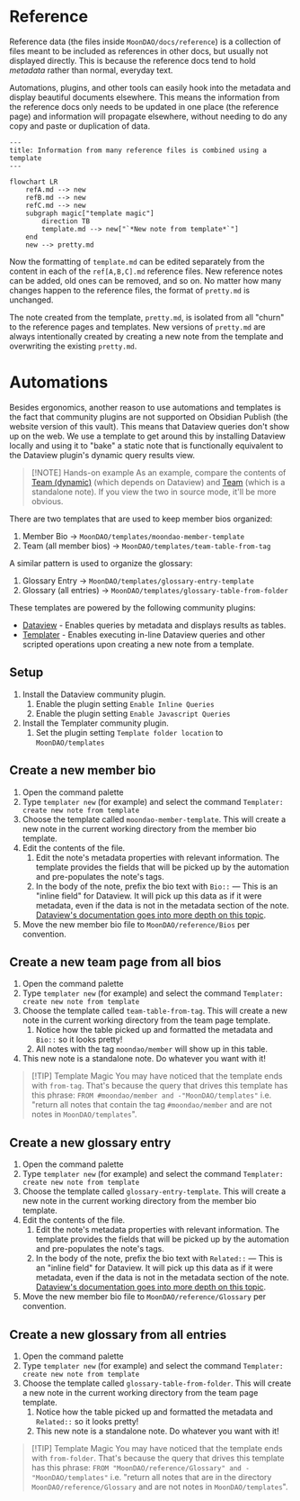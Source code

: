 # Reference
Reference data (the files inside `MoonDAO/docs/reference`) is a collection of files meant to be included as references in other docs, but usually not displayed directly. This is because the reference docs tend to hold _metadata_ rather than normal, everyday text.

Automations, plugins, and other tools can easily hook into the metadata and display beautiful documents elsewhere. This means the information from the reference docs only needs to be updated in one place (the reference page) and information will propagate elsewhere, without needing to do any copy and paste or duplication of data.

```mermaid
---
title: Information from many reference files is combined using a template
---

flowchart LR
	refA.md --> new
	refB.md --> new
	refC.md --> new
	subgraph magic["template magic"]
		direction TB
		template.md --> new["`*New note from template*`"] 
	end
	new --> pretty.md
```
Now the formatting of `template.md` can be edited separately from the content in each of the `ref[A,B,C].md` reference files. New reference notes can be added, old ones can be removed, and so on. No matter how many changes happen to the reference files, the format of `pretty.md` is unchanged.

The note created from the template, `pretty.md`, is isolated from all "churn" to the reference pages and templates. New versions of `pretty.md` are always intentionally created by creating a new note from the template and overwriting the existing `pretty.md`.
# Automations
Besides ergonomics, another reason to use automations and templates is the fact that community plugins are not supported on Obsidian Publish (the website version of this vault). This means that Dataview queries don't show up on the web. We use a template to get around this by installing Dataview locally and using it to "bake" a static note that is functionally equivalent to the Dataview plugin's dynamic query results view.

> [!NOTE] Hands-on example
 As an example, compare the contents of [Team (dynamic)](Team%20(dynamic).md) (which depends on Dataview) and [Team](Team.md) (which is a standalone note). If you view the two in source mode, it'll be more obvious.

There are two templates that are used to keep member bios organized:
1. Member Bio → `MoonDAO/templates/moondao-member-template`
2. Team (all member bios) → `MoonDAO/templates/team-table-from-tag`

A similar pattern is used to organize the glossary:
1. Glossary Entry → `MoonDAO/templates/glossary-entry-template`
2. Glossary (all entries) → `MoonDAO/templates/glossary-table-from-folder`

These templates are powered by the following community plugins:
* [Dataview](https://blacksmithgu.github.io/obsidian-dataview/) - Enables queries by metadata and displays results as tables.
* [Templater](https://silentvoid13.github.io/Templater/introduction.html) - Enables executing in-line Dataview queries and other scripted operations upon creating a new note from a template.
## Setup
1. Install the Dataview community plugin.
	1. Enable the plugin setting `Enable Inline Queries`
	2. Enable the plugin setting `Enable Javascript Queries`
2. Install the Templater community plugin.
	1. Set the plugin setting `Template folder location` to `MoonDAO/templates`
## Create a new member bio
1. Open the command palette
2. Type `templater new` (for example) and select the command `Templater: create new note from template`
3. Choose the template called `moondao-member-template`. This will create a new note in the current working directory from the member bio template.
4. Edit the contents of the file.
	1. Edit the note's metadata properties with relevant information. The template provides the fields that will be picked up by the automation and pre-populates the note's tags.
	2. In the body of the note, prefix the bio text with `Bio::` — This is an "inline field" for Dataview. It will pick up this data as if it were metadata, even if the data is not in the metadata section of the note. [Dataview's documentation goes into more depth on this topic](https://blacksmithgu.github.io/obsidian-dataview/annotation/add-metadata/#inline-fields).
5. Move the new member bio file to `MoonDAO/reference/Bios` per convention.
## Create a new team page from all bios
1. Open the command palette
2. Type `templater new` (for example) and select the command `Templater: create new note from template`
3. Choose the template called `team-table-from-tag`. This will create a new note in the current working directory from the team page template.
	1. Notice how the table picked up and formatted the metadata and `Bio::` so it looks pretty!
	2. All notes with the tag `moondao/member` will show up in this table.
4. This new note is a standalone note. Do whatever you want with it! 

> [!TIP] Template Magic
> You may have noticed that the template ends with `from-tag`. That's because the query that drives this template has this phrase: `FROM #moondao/member and -"MoonDAO/templates"` i.e. "return all notes that contain the tag `#moondao/member` and are not notes in `MoonDAO/templates`".
## Create a new glossary entry
1. Open the command palette
2. Type `templater new` (for example) and select the command `Templater: create new note from template`
3. Choose the template called `glossary-entry-template`. This will create a new note in the current working directory from the member bio template.
4. Edit the contents of the file.
	1. Edit the note's metadata properties with relevant information. The template provides the fields that will be picked up by the automation and pre-populates the note's tags.
	2. In the body of the note, prefix the bio text with `Related::` — This is an "inline field" for Dataview. It will pick up this data as if it were metadata, even if the data is not in the metadata section of the note. [Dataview's documentation goes into more depth on this topic](https://blacksmithgu.github.io/obsidian-dataview/annotation/add-metadata/#inline-fields).
5. Move the new member bio file to `MoonDAO/reference/Glossary` per convention.

## Create a new glossary from all entries
1. Open the command palette
2. Type `templater new` (for example) and select the command `Templater: create new note from template`
3. Choose the template called `glossary-table-from-folder`. This will create a new note in the current working directory from the team page template.
	1. Notice how the table picked up and formatted the metadata and `Related::` so it looks pretty!
	2. This new note is a standalone note. Do whatever you want with it! 

> [!TIP] Template Magic
> You may have noticed that the template ends with `from-folder`. That's because the query that drives this template has this phrase: `FROM "MoonDAO/reference/Glossary" and -"MoonDAO/templates"` i.e. "return all notes that are in the directory `MoonDAO/reference/Glossary` and are not notes in `MoonDAO/templates`".